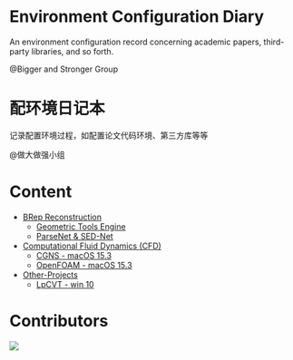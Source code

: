 # Environment Configuration Diary
An environment configuration record concerning academic papers, third-party libraries, and so forth. 

@Bigger and Stronger Group

# 配环境日记本
记录配置环境过程，如配置论文代码环境、第三方库等等

@做大做强小组

# Content
- [BRep Reconstruction](https://github.com/Bigger-and-Stronger/environment-configuration-diary/tree/main/BRep%20Reconstruction)
  - [Geometric Tools Engine](https://github.com/Bigger-and-Stronger/environment-configuration-diary/tree/main/BRep%20Reconstruction/Geometric%20Tools%20Engine)
  - [ParseNet & SED-Net](https://github.com/Bigger-and-Stronger/environment-configuration-diary/tree/main/BRep%20Reconstruction/ParseNet%2BSED_Net)
- [Computational Fluid Dynamics (CFD)](Computational-Fluid-Dynamics)
  - [CGNS - macOS 15.3](Computational-Fluid-Dynamics/CGNS-macOS-15.3)
  - [OpenFOAM - macOS 15.3](Computational-Fluid-Dynamics/OpenFOAM-macOS-15.3)
- [Other-Projects](Other-Projects)
  - [LpCVT - win 10](Other-Projects/LpCVT-win-10)

 # Contributors

<a href="https://contributors-img.web.app/image?repo=Bigger-and-Stronger/environment-configuration-diary">
  <img src="https://contributors-img.web.app/image?repo=Bigger-and-Stronger/environment-configuration-diary"/>
</a>